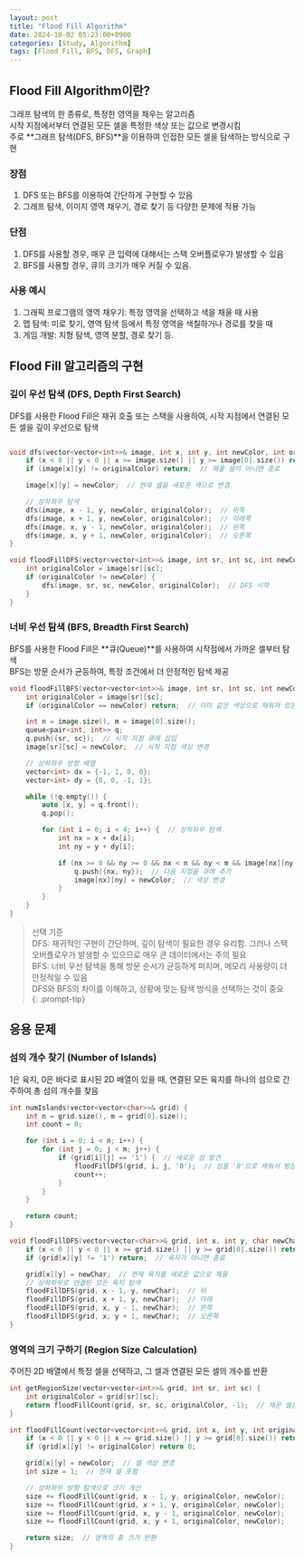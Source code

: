 ```yaml
---
layout: post
title: "Flood Fill Algorithm"
date: 2024-10-02 05:23:00+0900
categories: [Study, Algorithm]
tags: [Flood Fill, BFS, DFS, Graph]
---
```

## Flood Fill Algorithm이란?
그래프 탐색의 한 종류로, 특정한 영역을 채우는 알고리즘   
시작 지점에서부터 연결된 모든 셀을 특정한 색상 또는 값으로 변경시킴  
주로 **그래프 탐색(DFS, BFS)**을 이용하여 인접한 모든 셀을 탐색하는 방식으로 구현  
 
 
### 장점

1. DFS 또는 BFS를 이용하여 간단하게 구현할 수 있음
2. 그래프 탐색, 이미지 영역 채우기, 경로 찾기 등 다양한 문제에 적용 가능

### 단점

1. DFS를 사용할 경우, 매우 큰 입력에 대해서는 스택 오버플로우가 발생할 수 있음
2. BFS를 사용할 경우, 큐의 크기가 매우 커질 수 있음.

### 사용 예시
1. 그래픽 프로그램의 영역 채우기: 특정 영역을 선택하고 색을 채울 때 사용
2. 맵 탐색: 미로 찾기, 영역 탐색 등에서 특정 영역을 색칠하거나 경로를 찾을 때
3. 게임 개발: 지형 탐색, 영역 분할, 경로 찾기 등.

## Flood Fill 알고리즘의 구현

### 깊이 우선 탐색 (DFS, Depth First Search)

DFS를 사용한 Flood Fill은 재귀 호출 또는 스택을 사용하여, 시작 지점에서 연결된 모든 셀을 깊이 우선으로 탐색

```cpp

void dfs(vector<vector<int>>& image, int x, int y, int newColor, int originalColor) {
    if (x < 0 || y < 0 || x >= image.size() || y >= image[0].size()) return;  // 범위 벗어남
    if (image[x][y] != originalColor) return;  // 채울 셀이 아니면 종료

    image[x][y] = newColor;  // 현재 셀을 새로운 색으로 변경

    // 상하좌우 탐색
    dfs(image, x - 1, y, newColor, originalColor);  // 위쪽
    dfs(image, x + 1, y, newColor, originalColor);  // 아래쪽
    dfs(image, x, y - 1, newColor, originalColor);  // 왼쪽
    dfs(image, x, y + 1, newColor, originalColor);  // 오른쪽
}

void floodFillDFS(vector<vector<int>>& image, int sr, int sc, int newColor) {
    int originalColor = image[sr][sc];
    if (originalColor != newColor) {
        dfs(image, sr, sc, newColor, originalColor);  // DFS 시작
    }
}

``` 

### 너비 우선 탐색 (BFS, Breadth First Search)

BFS를 사용한 Flood Fill은 **큐(Queue)**를 사용하여 시작점에서 가까운 셀부터 탐색  
BFS는 방문 순서가 균등하여, 특정 조건에서 더 안정적인 탐색 제공  

```cpp
void floodFillBFS(vector<vector<int>>& image, int sr, int sc, int newColor) {
    int originalColor = image[sr][sc];
    if (originalColor == newColor) return;  // 이미 같은 색상으로 채워져 있음

    int n = image.size(), m = image[0].size();
    queue<pair<int, int>> q;
    q.push({sr, sc});  // 시작 지점 큐에 삽입
    image[sr][sc] = newColor;  // 시작 지점 색상 변경

    // 상하좌우 방향 배열
    vector<int> dx = {-1, 1, 0, 0};
    vector<int> dy = {0, 0, -1, 1};

    while (!q.empty()) {
        auto [x, y] = q.front();
        q.pop();

        for (int i = 0; i < 4; i++) {  // 상하좌우 탐색
            int nx = x + dx[i];
            int ny = y + dy[i];

            if (nx >= 0 && ny >= 0 && nx < n && ny < m && image[nx][ny] == originalColor) {
                q.push({nx, ny});  // 다음 지점을 큐에 추가
                image[nx][ny] = newColor;  // 색상 변경
            }
        }
    }
}

```

> 선택 기준  
> DFS: 재귀적인 구현이 간단하며, 깊이 탐색이 필요한 경우 유리함. 그러나 스택 오버플로우가 발생할 수 있으므로 매우 큰 데이터에서는 주의 필요  
> BFS: 너비 우선 탐색을 통해 방문 순서가 균등하게 퍼지며, 메모리 사용량이 더 안정적일 수 있음  
> DFS와 BFS의 차이를 이해하고, 상황에 맞는 탐색 방식을 선택하는 것이 중요  
{: .prompt-tip}

## 응용 문제

### 섬의 개수 찾기 (Number of Islands)
1은 육지, 0은 바다로 표시된 2D 배열이 있을 때, 연결된 모든 육지를 하나의 섬으로 간주하여 총 섬의 개수를 찾음

```cpp
int numIslands(vector<vector<char>>& grid) {
    int n = grid.size(), m = grid[0].size();
    int count = 0;

    for (int i = 0; i < n; i++) {
        for (int j = 0; j < m; j++) {
            if (grid[i][j] == '1') {  // 새로운 섬 발견
                floodFillDFS(grid, i, j, '0');  // 섬을 '0'으로 채워서 방문 표시
                count++;
            }
        }
    }

    return count;
}

void floodFillDFS(vector<vector<char>>& grid, int x, int y, char newChar) {
    if (x < 0 || y < 0 || x >= grid.size() || y >= grid[0].size()) return;  // 범위 벗어남
    if (grid[x][y] != '1') return;  // 육지가 아니면 종료

    grid[x][y] = newChar;  // 현재 육지를 새로운 값으로 채움
    // 상하좌우로 연결된 모든 육지 탐색
    floodFillDFS(grid, x - 1, y, newChar);  // 위
    floodFillDFS(grid, x + 1, y, newChar);  // 아래
    floodFillDFS(grid, x, y - 1, newChar);  // 왼쪽
    floodFillDFS(grid, x, y + 1, newChar);  // 오른쪽
}
``` 

### 영역의 크기 구하기 (Region Size Calculation)

주어진 2D 배열에서 특정 셀을 선택하고, 그 셀과 연결된 모든 셀의 개수를 반환  


```cpp
int getRegionSize(vector<vector<int>>& grid, int sr, int sc) {
    int originalColor = grid[sr][sc];
    return floodFillCount(grid, sr, sc, originalColor, -1);  // 채운 셀은 -1로 표시
}

int floodFillCount(vector<vector<int>>& grid, int x, int y, int originalColor, int newColor) {
    if (x < 0 || y < 0 || x >= grid.size() || y >= grid[0].size()) return 0;
    if (grid[x][y] != originalColor) return 0;

    grid[x][y] = newColor;  // 셀 색상 변경
    int size = 1;  // 현재 셀 포함

    // 상하좌우 방향 탐색으로 크기 계산
    size += floodFillCount(grid, x - 1, y, originalColor, newColor);
    size += floodFillCount(grid, x + 1, y, originalColor, newColor);
    size += floodFillCount(grid, x, y - 1, originalColor, newColor);
    size += floodFillCount(grid, x, y + 1, originalColor, newColor);

    return size;  // 영역의 총 크기 반환
}

```